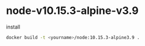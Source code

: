 # node-v10.15.3-alpine-v3.9

install

```sh
docker build -t <yourname>/node:10.15.3-alpine3.9 .
```
